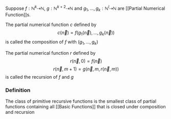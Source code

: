 Suppose $f:\mathbb{N}^{k}\dashrightarrow \mathbb{N}$, $g:\mathbb{N}^{k+2}\dashrightarrow \mathbb{N}$ and $g_{1},\dots,g_{k}:\mathbb{N}^{l}\dashrightarrow \mathbb{N}$ are [[Partial Numerical Function]]s.

The partial numerical function $c$ defined by
$$
c(\vec{n})=f(g_{1}(\vec{n}),\dots,g_{k}(\vec{n}))
$$
is called the composition of $f$ with $(g_{1},\dots,g_{k})$

The partial numerical function $r$ defined by
$$
r(\vec{n},0)=f(\vec{n})
$$
$$
r(\vec{n},m+1)=g(\vec{n},m,r(\vec{n},m))
$$
is called the recursion of $f$ and $g$

### Definition
The class of primitive recursive functions is the smallest class of partial functions containing all [[Basic Functions]] that is closed under composition and recursion 